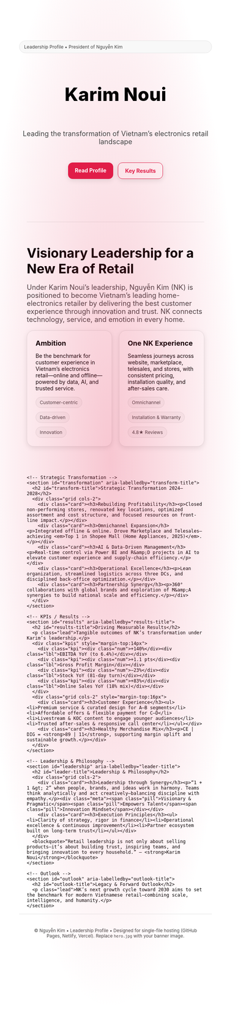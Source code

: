 <!DOCTYPE html>
<html lang="en">
<head>
  <meta charset="UTF-8" />
  <meta name="viewport" content="width=device-width, initial-scale=1" />
  <title>Karim Noui | President of Nguyễn Kim</title>
  <meta name="description" content="Leadership profile of Karim Noui – President of Nguyễn Kim Vietnam: vision, transformation, customer experience, measurable results, and leadership philosophy."/>
  <meta property="og:title" content="Karim Noui | President of Nguyễn Kim" />
  <meta property="og:description" content="Leading the transformation of Vietnam’s electronics retail landscape." />
  <meta property="og:type" content="website" />
  <style>
    :root{
      --bg:#ffffff;
      --fg:#000000;
      --muted:#444444;
      --brand:#e11d48;
      --card:#ffffff;
      --line:#e5e5e5;
      --pill:#f8f8f8;
      --shadow:0 4px 14px rgba(0,0,0,.1);
    }
    html,body{
      margin:0;
      height:100%;
      scroll-behavior:smooth;
      background:var(--bg);
      color:var(--fg);
      font-family:Inter,system-ui,-apple-system,Segoe UI,Roboto,Ubuntu,"Helvetica Neue",Arial,"Noto Sans",sans-serif;
    }
    a{color:inherit;text-decoration:none}
    .container{max-width:1080px;margin:0 auto;padding:0 20px}

    /* Header / Hero */
    header{
      position:relative;
      min-height:68vh;
      display:grid;
      place-items:center;
      overflow:hidden;
      background:linear-gradient(180deg,rgba(255,255,255,.85),rgba(255,255,255,.95)),url('hero.jpg') center/cover no-repeat;
    }
    header .overlay{
      position:absolute;inset:0;
      background:radial-gradient(60% 60% at 30% 30%,rgba(225,29,72,.25),transparent 60%);
    }
    .hero{position:relative;z-index:2;display:grid;gap:16px;text-align:center;padding:56px 0}
    .badge{
      display:inline-flex;align-items:center;gap:8px;
      background:var(--pill);
      border:1px solid var(--line);
      padding:8px 12px;border-radius:999px;
      font-size:12px;color:var(--muted)
    }
    .title{font-weight:800;line-height:1.05;letter-spacing:.3px;font-size:clamp(28px,5vw,56px)}
    .subtitle{font-size:clamp(14px,2.4vw,18px);color:var(--muted)}
    .cta{display:flex;gap:12px;justify-content:center;margin-top:10px;flex-wrap:wrap}
    .btn{
      background:var(--brand);color:#fff;border:none;border-radius:12px;
      padding:12px 18px;font-weight:700;box-shadow:var(--shadow);cursor:pointer;
      transition:all .3s ease;
    }
    .btn:hover{opacity:.9;transform:translateY(-2px)}
    .btn.alt{
      background:transparent;border:1px solid var(--brand);color:var(--brand)
    }

    /* Section */
    section{padding:60px 0;border-top:1px solid var(--line)}
    section h2{font-size:clamp(22px,4vw,34px);margin:0 0 12px}
    section p.lead{color:var(--muted);font-size:18px}

    /* Grid cards */
    .grid{display:grid;gap:18px}
    @media(min-width:720px){.grid.cols-2{grid-template-columns:1fr 1fr}}
    @media(min-width:980px){.grid.cols-3{grid-template-columns:repeat(3,1fr)}}
    .card{
      background:var(--card);border:1px solid var(--line);
      border-radius:18px;padding:22px;box-shadow:var(--shadow)
    }
    .card h3{margin:0 0 10px;font-size:18px}
    .meta{display:flex;gap:10px;flex-wrap:wrap;margin:8px 0 0}
    .pill{
      background:var(--pill);border:1px solid var(--line);
      border-radius:999px;padding:6px 10px;font-size:12px;color:var(--muted)
    }

    /* KPI band */
    .kpis{display:grid;gap:14px;grid-template-columns:repeat(2,1fr)}
    @media(min-width:820px){.kpis{grid-template-columns:repeat(4,1fr)}}
    .kpi{
      background:var(--card);border:1px solid var(--line);
      padding:18px;border-radius:16px;text-align:center
    }
    .kpi .num{font-size:28px;font-weight:800;color:var(--brand)}
    .kpi .lbl{font-size:12px;color:var(--muted)}

    /* Quote */
    blockquote{
      margin:0;padding:18px 22px;border-left:4px solid var(--brand);
      background:var(--pill);color:var(--muted);border-radius:8px
    }

    /* Footer */
    footer{
      padding:36px 0;color:var(--muted);text-align:center;border-top:1px solid var(--line)
    }

    /* ---------- MOBILE OPTIMIZATION ---------- */
    @media(max-width:720px){
      body{font-size:15px;line-height:1.5}
      .container{padding:0 16px}
      header{min-height:60vh;background-position:center}
      .hero{padding:40px 0;gap:12px}
      .badge{font-size:11px;padding:6px 10px}
      .title{font-size:clamp(26px,7vw,42px)}
      .subtitle{font-size:15px;padding:0 10px}
      .cta{flex-direction:column;align-items:center;gap:10px}
      .btn{width:90%;max-width:280px;padding:12px;font-size:15px}
      section{padding:40px 0}
      .grid.cols-2,.grid.cols-3{grid-template-columns:1fr}
      .kpis{grid-template-columns:1fr 1fr}
      .card{padding:18px}
      .card h3{font-size:17px}
      .lead{font-size:16px}
      blockquote{font-size:14px;padding:14px 18px}
      footer small{font-size:12px;line-height:1.4;display:block;padding:0 8px}
    }

    /* Print */
    @media print{
      header{min-height:auto;background:none}
      .btn,.cta{display:none}
      section{padding:24px 0}
      .card, .kpi{break-inside:avoid}
    }
  </style>
</head>
<body>
  <header>
    <div class="overlay" aria-hidden="true"></div>
    <div class="hero container">
      <span class="badge">Leadership Profile • President of Nguyễn Kim</span>
      <h1 class="title">Karim Noui</h1>
      <p class="subtitle">Leading the transformation of Vietnam’s electronics retail landscape</p>
      <div class="cta">
        <a class="btn" href="#vision">Read Profile</a>
        <a class="btn alt" href="#results">Key Results</a>
      </div>
    </div>
  </header>

  <main class="container">
    <!-- Vision -->
    <section id="vision" aria-labelledby="vision-title">
      <h2 id="vision-title">Visionary Leadership for a New Era of Retail</h2>
      <p class="lead">Under Karim Noui’s leadership, Nguyễn Kim (NK) is positioned to become Vietnam’s leading home-electronics retailer by delivering the best customer experience through innovation and trust. NK connects technology, service, and emotion in every home.</p>
      <div class="grid cols-2" style="margin-top:16px">
        <div class="card">
          <h3>Ambition</h3>
          <p>Be the benchmark for customer experience in Vietnam’s electronics retail—online and offline—powered by data, AI, and trusted service.</p>
          <div class="meta">
            <span class="pill">Customer-centric</span>
            <span class="pill">Data-driven</span>
            <span class="pill">Innovation</span>
          </div>
        </div>
        <div class="card">
          <h3>One NK Experience</h3>
          <p>Seamless journeys across website, marketplace, telesales, and stores, with consistent pricing, installation quality, and after-sales care.</p>
          <div class="meta">
            <span class="pill">Omnichannel</span>
            <span class="pill">Installation & Warranty</span>
            <span class="pill">4.8★ Reviews</span>
          </div>
        </div>
      </div>
    </section>

    <!-- Strategic Transformation -->
    <section id="transformation" aria-labelledby="transform-title">
      <h2 id="transform-title">Strategic Transformation 2024–2028</h2>
      <div class="grid cols-2">
        <div class="card"><h3>Rebuilding Profitability</h3><p>Closed non-performing stores, renovated key locations, optimized assortment and cost structure, and focused resources on front-line impact.</p></div>
        <div class="card"><h3>Omnichannel Expansion</h3><p>Integrated offline & online. Drove Marketplace and Telesales—achieving <em>Top 1 in Shopee Mall (Home Appliances, 2025)</em>.</p></div>
        <div class="card"><h3>AI & Data-Driven Management</h3><p>Real-time control via Power BI and R&amp;D projects in AI to elevate customer experience and supply-chain efficiency.</p></div>
        <div class="card"><h3>Operational Excellence</h3><p>Lean organization, streamlined logistics across three DCs, and disciplined back-office optimization.</p></div>
        <div class="card"><h3>Partnership Synergy</h3><p>360° collaborations with global brands and exploration of M&amp;A synergies to build national scale and efficiency.</p></div>
      </div>
    </section>

    <!-- KPIs / Results -->
    <section id="results" aria-labelledby="results-title">
      <h2 id="results-title">Driving Measurable Results</h2>
      <p class="lead">Tangible outcomes of NK’s transformation under Karim’s leadership.</p>
      <div class="kpis" style="margin-top:14px">
        <div class="kpi"><div class="num">+140%</div><div class="lbl">EBITDA YoY (to 6.4%)</div></div>
        <div class="kpi"><div class="num">+1.1 pts</div><div class="lbl">Gross Profit Margin</div></div>
        <div class="kpi"><div class="num">−23%</div><div class="lbl">Stock YoY (81-day turn)</div></div>
        <div class="kpi"><div class="num">+83%</div><div class="lbl">Online Sales YoY (18% mix)</div></div>
      </div>
      <div class="grid cols-2" style="margin-top:16px">
        <div class="card"><h3>Customer Experience</h3><ul><li>Premium service & curated design for A–B segments</li><li>Affordable offers & flexible payment for C–D</li><li>Livestream & KOC content to engage younger audiences</li><li>Trusted after-sales & responsive call center</li></ul></div>
        <div class="card"><h3>Healthy Merchandise Mix</h3><p>CE | DIG = <strong>89 | 11</strong>, supporting margin uplift and sustainable growth.</p></div>
      </div>
    </section>

    <!-- Leadership & Philosophy -->
    <section id="leadership" aria-labelledby="leader-title">
      <h2 id="leader-title">Leadership & Philosophy</h2>
      <div class="grid cols-2">
        <div class="card"><h3>Leadership through Synergy</h3><p>“1 + 1 &gt; 2” when people, brands, and ideas work in harmony. Teams think analytically and act creatively—balancing discipline with empathy.</p><div class="meta"><span class="pill">Visionary & Pragmatic</span><span class="pill">Empowers Talent</span><span class="pill">Innovation Mindset</span></div></div>
        <div class="card"><h3>Execution Principles</h3><ul><li>Clarity of strategy, rigor in finance</li><li>Operational excellence & continuous improvement</li><li>Partner ecosystem built on long-term trust</li></ul></div>
      </div>
      <blockquote>“Retail leadership is not only about selling products—it’s about building trust, inspiring teams, and bringing innovation to every household.” — <strong>Karim Noui</strong></blockquote>
    </section>

    <!-- Outlook -->
    <section id="outlook" aria-labelledby="outlook-title">
      <h2 id="outlook-title">Legacy & Forward Outlook</h2>
      <p class="lead">NK’s next growth cycle toward 2030 aims to set the benchmark for modern Vietnamese retail—combining scale, intelligence, and humanity.</p>
    </section>
  </main>

  <footer>
    <div class="container">
      <small>© <span id="year"></span> Nguyễn Kim • Leadership Profile • Designed for single-file hosting (GitHub Pages, Netlify, Vercel). Replace <code>hero.jpg</code> with your banner image.</small>
    </div>
  </footer>

  <script>
    document.getElementById('year').textContent = new Date().getFullYear();
  </script>
</body>
</html>
